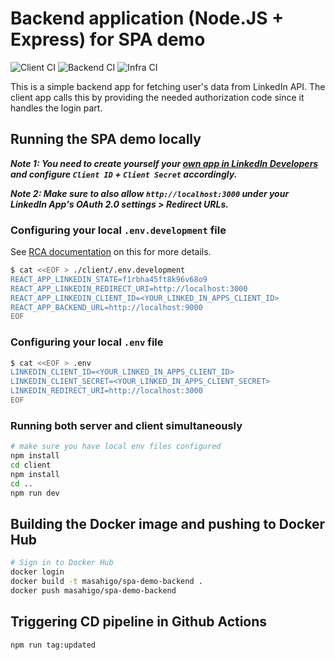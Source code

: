 # Backend application (Node.JS + Express) for SPA demo

![Client CI](https://github.com/Masahigo/dev-playground/workflows/Client%20CI/badge.svg)
![Backend CI](https://github.com/Masahigo/dev-playground/workflows/Backend%20CI/badge.svg)
![Infra CI](https://github.com/Masahigo/dev-playground/workflows/Infra%20CI/badge.svg)

This is a simple backend app for fetching user's data from LinkedIn API. The client app calls this by providing the needed authorization code since it handles the login part.

## Running the SPA demo locally

***Note 1: You need to create yourself your [own app in LinkedIn Developers](https://docs.microsoft.com/en-us/linkedin/shared/authentication/authorization-code-flow) and configure `Client ID` + `Client Secret` accordingly.*** 

***Note 2: Make sure to also allow `http://localhost:3000` under your LinkedIn App's _OAuth 2.0 settings_ > _Redirect URLs._***

### Configuring your local `.env.development` file

See [RCA documentation](https://create-react-app.dev/docs/adding-custom-environment-variables/) on this for more details.

```bash
$ cat <<EOF > ./client/.env.development
REACT_APP_LINKEDIN_STATE=f1rbha45ft8k96v68o9
REACT_APP_LINKEDIN_REDIRECT_URI=http://localhost:3000
REACT_APP_LINKEDIN_CLIENT_ID=<YOUR_LINKED_IN_APPS_CLIENT_ID>
REACT_APP_BACKEND_URL=http://localhost:9000
EOF
```

### Configuring your local `.env` file

```bash
$ cat <<EOF > .env
LINKEDIN_CLIENT_ID=<YOUR_LINKED_IN_APPS_CLIENT_ID>
LINKEDIN_CLIENT_SECRET=<YOUR_LINKED_IN_APPS_CLIENT_SECRET>
LINKEDIN_REDIRECT_URI=http://localhost:3000
EOF
```

### Running both server and client simultaneously

```bash
# make sure you have local env files configured
npm install
cd client
npm install
cd ..
npm run dev
```

## Building the Docker image and pushing to Docker Hub

```bash
# Sign in to Docker Hub
docker login
docker build -t masahigo/spa-demo-backend .
docker push masahigo/spa-demo-backend
```

## Triggering CD pipeline in Github Actions

```bash
npm run tag:updated
```

